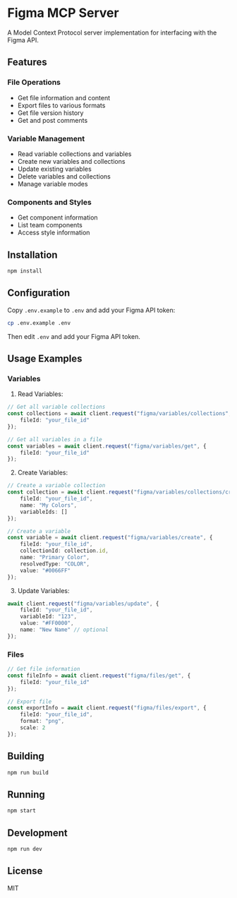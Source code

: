 # Figma MCP Server

A Model Context Protocol server implementation for interfacing with the Figma API.

## Features

### File Operations
- Get file information and content
- Export files to various formats
- Get file version history
- Get and post comments

### Variable Management
- Read variable collections and variables
- Create new variables and collections
- Update existing variables
- Delete variables and collections
- Manage variable modes

### Components and Styles
- Get component information
- List team components
- Access style information

## Installation

```bash
npm install
```

## Configuration

Copy `.env.example` to `.env` and add your Figma API token:

```bash
cp .env.example .env
```

Then edit `.env` and add your Figma API token.

## Usage Examples

### Variables

1. Read Variables:
```typescript
// Get all variable collections
const collections = await client.request("figma/variables/collections", { 
    fileId: "your_file_id" 
});

// Get all variables in a file
const variables = await client.request("figma/variables/get", { 
    fileId: "your_file_id" 
});
```

2. Create Variables:
```typescript
// Create a variable collection
const collection = await client.request("figma/variables/collections/create", {
    fileId: "your_file_id",
    name: "My Colors",
    variableIds: []
});

// Create a variable
const variable = await client.request("figma/variables/create", {
    fileId: "your_file_id",
    collectionId: collection.id,
    name: "Primary Color",
    resolvedType: "COLOR",
    value: "#0066FF"
});
```

3. Update Variables:
```typescript
await client.request("figma/variables/update", {
    fileId: "your_file_id",
    variableId: "123",
    value: "#FF0000",
    name: "New Name" // optional
});
```

### Files

```typescript
// Get file information
const fileInfo = await client.request("figma/files/get", { 
    fileId: "your_file_id" 
});

// Export file
const exportInfo = await client.request("figma/files/export", {
    fileId: "your_file_id",
    format: "png",
    scale: 2
});
```

## Building

```bash
npm run build
```

## Running

```bash
npm start
```

## Development

```bash
npm run dev
```

## License

MIT